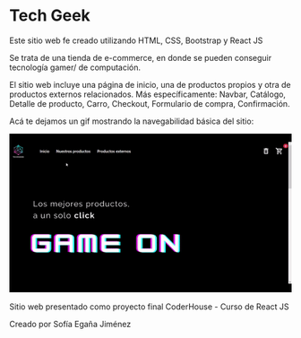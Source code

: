 <h1> Tech Geek </h1>

Este sitio web fe creado utilizando HTML, CSS, Bootstrap y React JS

Se trata de una tienda de e-commerce, en donde se pueden conseguir tecnología gamer/ de computación.

El sitio web incluye una página de inicio, una de productos propios y otra de productos externos relacionados. Más específicamente: Navbar, Catálogo, Detalle de producto, Carro, Checkout, Formulario de compra, Confirmación.


Acá te dejamos un gif mostrando la navegabilidad básica del sitio:

![alt text](./src/assets/imagenes/TechGeekGif.gif "Logo Title Text 1")


Sitio web presentado como proyecto final 
CoderHouse - Curso de React JS


Creado por Sofía Egaña Jiménez